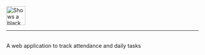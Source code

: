 <!-- # $\text{\color{red}DailyTrack}$ -->
<!-- ${\textsf{\color{red}D}}$ aily ${\color{red}T}$ rack -->
<picture>
      <source media="(prefers-color-scheme: dark)" height="50" srcset="./client/src/assets/logo/DailyTrack_dark.svg">
      <source media="(prefers-color-scheme: light)" height="50" srcset="./client/src/assets/logo/DailyTrack_light.svg">
      <img alt="Shows a black logo in light color mode and a white one in dark color mode.">
</picture>
<hr>
<br>
A web application to track attendance and daily tasks